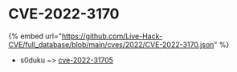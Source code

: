 # CVE-2022-3170
{% embed url="https://github.com/Live-Hack-CVE/full_database/blob/main/cves/2022/CVE-2022-3170.json" %}

* s0duku ~> [cve-2022-31705](https://www.alice-snow.ru/2022/database/cve-2022-3170/cve-2022-31705-s0duku)